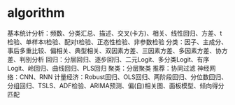 # algorithm

基本统计分析：频数、分类汇总、描述、交叉(卡方)、相关、线性回归、方差、t检验、单样本t检验、配对t检验、正态性检验、非参数检验
分类：因子、主成分、事后多重比较、偏相关、典型相关、双因素方差、三因素方差、多因素方差、协方差、判别分析
回归：分层回归、逐步回归、二元Logit、多分类Logit、有序Logit、岭回归、曲线回归、PLS回归
聚类：分层聚类
推荐：协同过滤
神经网络：CNN、RNN
计量经济：Robust回归、OLS回归、两阶段回归、分位数回归、分组回归、TSLS、ADF检验、ARIMA预测、偏(自)相关图、面板模型、倾向得分匹配
